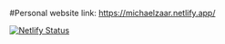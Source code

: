 #Personal website
link: https://michaelzaar.netlify.app/

[![Netlify Status](https://api.netlify.com/api/v1/badges/4f32691c-96ee-4827-a626-35a490b3d455/deploy-status)](https://app.netlify.com/sites/michaelzaar/deploys)